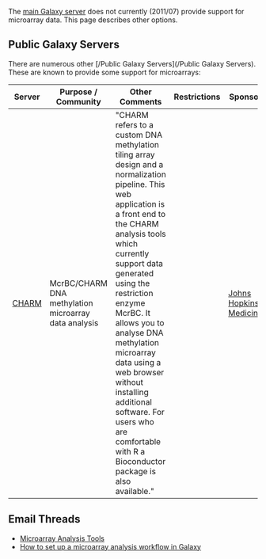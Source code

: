 The [main Galaxy server](/Main) does not currently (2011/07) provide support for microarray data.  This page describes other options.

## Public Galaxy Servers

There are numerous other [/Public Galaxy Servers](/Public Galaxy Servers).  These are known to provide some support for microarrays:

| Server |  Purpose / Community  |  Other Comments  |  Restrictions  |  Sponsor  | 
| ------ | -------------------- | --------------- | ------------- | -------- | 
| [CHARM](http://charm.jhmi.edu/p/) |  McrBC/CHARM DNA methylation microarray data analysis  |  "CHARM refers to a custom DNA methylation tiling array design and a normalization pipeline. This web application is a front end to the CHARM analysis tools which currently support data generated using the restriction enzyme McrBC. It allows you to analyse DNA methylation microarray data using a web browser without installing additional software. For users who are comfortable with R a Bioconductor package is also available."  |   |  [Johns Hopkins Medicine](http://www.hopkinsmedicine.org/)  | 

## Email Threads

* [Microarray Analysis Tools](http://user.list.galaxyproject.org/microarray-analysis-tools-td4133127.html)
* [How to set up a microarray analysis workflow in Galaxy](http://user.list.galaxyproject.org/how-to-set-up-a-microarray-analysis-workflow-in-Galaxy-td4133425.html)
